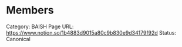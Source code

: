 # Members

Category: BAISH
Page URL: https://www.notion.so/1b4883d9015a80c9b830e9d34179f92d
Status: Canonical
